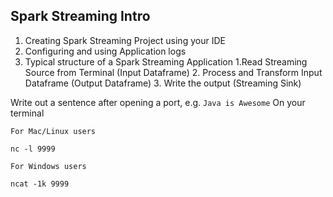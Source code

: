 ## Spark Streaming Intro

1. Creating Spark Streaming Project using your IDE
2. Configuring and using Application logs
3. Typical structure of a Spark Streaming Application
    1.Read Streaming Source from Terminal (Input Dataframe)
    2. Process and Transform Input Dataframe (Output Dataframe)
    3. Write the output (Streaming Sink)

Write out a sentence after opening a port, e.g. `Java is Awesome`
On your terminal
```
For Mac/Linux users

nc -l 9999

For Windows users

ncat -1k 9999
```
